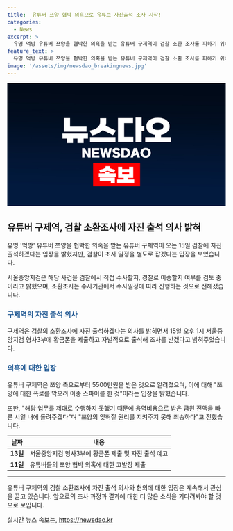```yaml
---
title:  유튜버 쯔양 협박 의혹으로 유튜브 자진출석 조사 시작!
categories:
  - News
excerpt: >
  유명 먹방 유튜버 쯔양을 협박한 의혹을 받는 유튜버 구제역이 검찰 소환 조사를 피하기 위해 자진 출석했지만, 검찰은 별도의 조사 일정을 잡을 것이라 밝혔다. 이에 관련된 사건은 검찰과 경찰의 조정을 통해 수사될 예정이며, 유튜브 채널 가로세로연구소 등이 협박과 금품 요구를 주장하고 있다. 해당 사건은 계속 발전 중이며, 관심이 집중되고 있다.
feature_text: >
  유명 먹방 유튜버 쯔양을 협박한 의혹을 받는 유튜버 구제역이 검찰 소환 조사를 피하기 위해 자진 출석했지만, 검찰은 별도의 조사 일정을 잡을 것이라 밝혔다. 이에 관련된 사건은 검찰과 경찰의 조정을 통해 수사될 예정이며, 유튜브 채널 가로세로연구소 등이 협박과 금품 요구를 주장하고 있다. 해당 사건은 계속 발전 중이며, 관심이 집중되고 있다.
image: '/assets/img/newsdao_breakingnews.jpg'
---
```


<p><img src="/assets/img/newsdao_breakingnews.jpg" alt="ontimetimes 속보" /></p>

<h2 data-ke-size="size26">유튜버 구제역, 검찰 소환조사에 자진 출석 의사 밝혀</h2>

<p data-ke-size="size16">유명 '먹방' 유튜버 쯔양을 협박한 의혹을 받는 유튜버 구제역이 오는 15일 검찰에 자진 출석하겠다는 입장을 밝혔지만, 검찰이 조사 일정을 별도로 잡겠다는 입장을 보였습니다.</p>

<p data-ke-size="size16">서울중앙지검은 해당 사건을 검찰에서 직접 수사할지, 경찰로 이송할지 여부를 검토 중이라고 밝혔으며, 소환조사는 수사기관에서 수사일정에 따라 진행하는 것으로 전해졌습니다.</p>

<h3><b><span style="color: #1a5490;">구제역의 자진 출석 의사</span></b></h3>

<p data-ke-size="size16">구제역은 검찰의 소환조사에 자진 출석하겠다는 의사를 밝히면서 15일 오후 1시 서울중앙지검 형사3부에 황금폰을 제출하고 자발적으로 출석해 조사를 받겠다고 밝혀주었습니다.</p>

<h3><b><span style="color: #1a5490;">의혹에 대한 입장</span></b></h3>

<p data-ke-size="size16">유튜버 구제역은 쯔양 측으로부터 5500만원을 받은 것으로 알려졌으며, 이에 대해 "쯔양에 대한 폭로를 막으려 이중 스파이를 한 것"이라는 입장을 밝혔습니다.</p>

<p data-ke-size="size16">또한, "해당 업무를 제대로 수행하지 못했기 때문에 용역비용으로 받은 금원 전액을 빠른 시일 내에 돌려주겠다"며 "쯔양의 잊혀질 권리를 지켜주지 못해 죄송하다"고 전했습니다.</p>

<table>
    <thead>
        <tr>
            <th scope="col">날짜</th>
            <th scope="col">내용</th>
        </tr>
    </thead>
    <tbody>
        <tr>
            <td style="text-align: center; height: 17px;"><b>13일</b></td>
            <td>서울중앙지검 형사3부에 황금폰 제출 및 자진 출석 예고</td>
        </tr>
        <tr>
            <td style="text-align: center; height: 17px;"><b>11일</b></td>
            <td>유튜버들의 쯔양 협박 의혹에 대한 고발장 제출</td>
        </tr>
    </tbody>
</table>

<hr>

<p data-ke-size="size16">유튜버 구제역의 검찰 소환조사에 자진 출석 의사와 혐의에 대한 입장은 계속해서 관심을 끌고 있습니다. 앞으로의 조사 과정과 결과에 대한 더 많은 소식을 기다려봐야 할 것으로 보입니다.</p>
실시간 뉴스 속보는, <a href="https://newsdao.kr" rel="dofollow">https://newsdao.kr</a>


